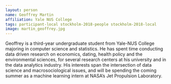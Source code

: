 ```yaml
---
layout: person
name: Geoffrey Martin
affiliation: Yale NUS College
tags: participant-local stockholm-2018-people stockholm-2018-local
image: martin_geoffrey.jpg
---
```

Geoffrey is a third-year undergraduate student from Yale-NUS College majoring in computer science and statistics. He has spent time conducting data driven research on economics, dating, health policy and the environmental sciences, for several research centers at his university and in the data analytics industry. His interests span the intersection of data science and macrosociological issues, and will be spending the coming summer as a machine learning intern at NASA’s Jet Propulsion Laboratory.